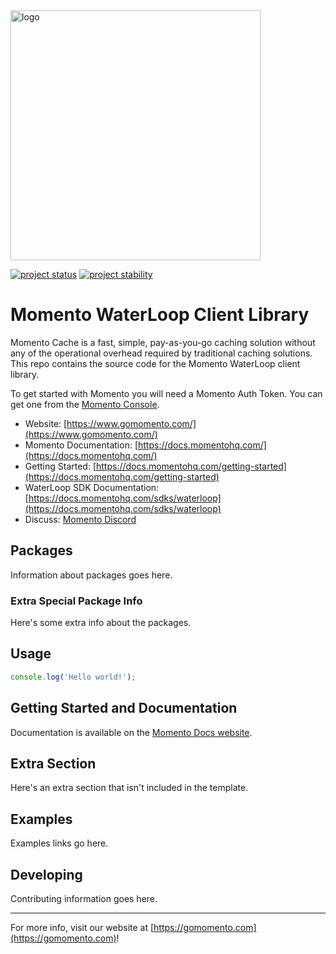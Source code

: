 <head>
  <meta name="Momento WaterLoop Client Library Documentation" content="WaterLoop client software development kit for Momento Cache">
</head>
<img src="https://docs.momentohq.com/img/momento-logo-forest.svg" alt="logo" width="400"/>

[![project status](https://momentohq.github.io/standards-and-practices/badges/project-status-official.svg)](https://github.com/momentohq/standards-and-practices/blob/main/docs/momento-on-github.md)
[![project stability](https://momentohq.github.io/standards-and-practices/badges/project-stability-stable.svg)](https://github.com/momentohq/standards-and-practices/blob/main/docs/momento-on-github.md)

# Momento WaterLoop Client Library

Momento Cache is a fast, simple, pay-as-you-go caching solution without any of the operational overhead
required by traditional caching solutions.  This repo contains the source code for the Momento WaterLoop client library.

To get started with Momento you will need a Momento Auth Token. You can get one from the [Momento Console](https://console.gomomento.com).

* Website: [https://www.gomomento.com/](https://www.gomomento.com/)
* Momento Documentation: [https://docs.momentohq.com/](https://docs.momentohq.com/)
* Getting Started: [https://docs.momentohq.com/getting-started](https://docs.momentohq.com/getting-started)
* WaterLoop SDK Documentation: [https://docs.momentohq.com/sdks/waterloop](https://docs.momentohq.com/sdks/waterloop)
* Discuss: [Momento Discord](https://discord.gg/3HkAKjUZGq)

## Packages

Information about packages goes here.

### Extra Special Package Info

Here's some extra info about the packages.

## Usage

```javascript
console.log('Hello world!');

```

## Getting Started and Documentation

Documentation is available on the [Momento Docs website](https://docs.momentohq.com).

## Extra Section

Here's an extra section that isn't included in the template.

## Examples

Examples links go here.

## Developing

Contributing information goes here.

----------------------------------------------------------------------------------------
For more info, visit our website at [https://gomomento.com](https://gomomento.com)!
